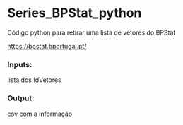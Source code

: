 # Series_BPStat_python
 Código python para retirar uma lista de vetores do BPStat
 
 https://bpstat.bportugal.pt/
 
 ### Inputs: 
lista dos  IdVetores
 
### Output: 
csv com a informação
